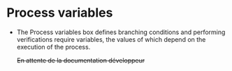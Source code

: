 <!--
author:
    - 'Jérôme Bogaerts'
created_at: '2012-03-29 16:09:58'
updated_at: '2013-03-13 14:31:19'
tags:
    - 'Process Authoring'
-->

Process variables
=================

-   The Process variables box defines branching conditions and performing verifications require variables, the values of which depend on the execution of the process.<br/>

    ~~En attente de la documentation développeur~~



